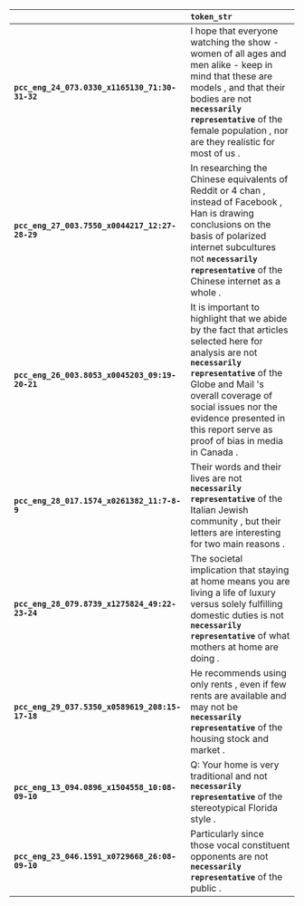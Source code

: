 |                                                 | `token_str`                                                                                                                                                                                                                                                                               |
|:------------------------------------------------|:------------------------------------------------------------------------------------------------------------------------------------------------------------------------------------------------------------------------------------------------------------------------------------------|
| **`pcc_eng_24_073.0330_x1165130_71:30-31-32`**  | I hope that everyone watching the show - women of all ages and men alike - keep in mind that these are models , and that their bodies are not __`necessarily representative`__ of the female population , nor are they realistic for most of us .                                         |
| **`pcc_eng_27_003.7550_x0044217_12:27-28-29`**  | In researching the Chinese equivalents of Reddit or 4 chan , instead of Facebook , Han is drawing conclusions on the basis of polarized internet subcultures not __`necessarily representative`__ of the Chinese internet as a whole .                                                    |
| **`pcc_eng_26_003.8053_x0045203_09:19-20-21`**  | It is important to highlight that we abide by the fact that articles selected here for analysis are not __`necessarily representative`__ of the Globe and Mail 's overall coverage of social issues nor the evidence presented in this report serve as proof of bias in media in Canada . |
| **`pcc_eng_28_017.1574_x0261382_11:7-8-9`**     | Their words and their lives are not __`necessarily representative`__ of the Italian Jewish community , but their letters are interesting for two main reasons .                                                                                                                           |
| **`pcc_eng_28_079.8739_x1275824_49:22-23-24`**  | The societal implication that staying at home means you are living a life of luxury versus solely fulfilling domestic duties is not __`necessarily representative`__ of what mothers at home are doing .                                                                                  |
| **`pcc_eng_29_037.5350_x0589619_208:15-17-18`** | He recommends using only rents , even if few rents are available and may not be __`necessarily representative`__ of the housing stock and market .                                                                                                                                        |
| **`pcc_eng_13_094.0896_x1504558_10:08-09-10`**  | Q: Your home is very traditional and not __`necessarily representative`__ of the stereotypical Florida style .                                                                                                                                                                            |
| **`pcc_eng_23_046.1591_x0729668_26:08-09-10`**  | Particularly since those vocal constituent opponents are not __`necessarily representative`__ of the public .                                                                                                                                                                             |